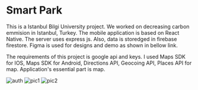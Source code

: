 # Smart Park

This is a Istanbul Bilgi University project.
We worked on decreasing carbon emmision in Istanbul, Turkey. The mobile application is based on React Native.
The server uses express js. Also, data is storedged in firebase firestore. Figma is used for designs and demo
as shown in bellow link.  

The requirements of this project is google api and keys. I used Maps SDK for IOS, Maps SDK for Android, Directions API, Geocoing API,
Places API for map. Application's essential part is map.


![auth](https://user-images.githubusercontent.com/33777045/124359998-0ed03880-dc30-11eb-9104-3ff677449348.png)
![pic1](https://user-images.githubusercontent.com/33777045/124360005-12fc5600-dc30-11eb-89a9-050fe0a155d6.png)
![pic2](https://user-images.githubusercontent.com/33777045/124360009-14c61980-dc30-11eb-839b-67d17e4fa16d.png)
